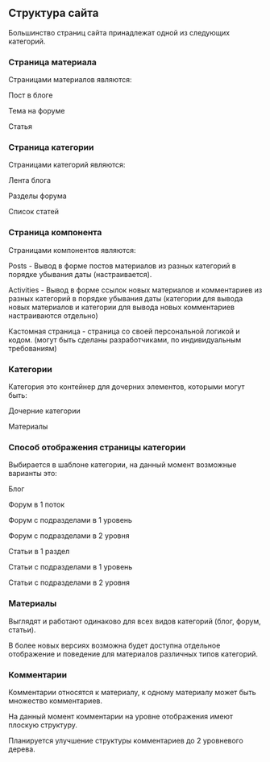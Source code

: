 ## Структура сайта

Большинство страниц сайта принадлежат одной из следующих категорий.


### Страница материала

Страницами материалов являются:

Пост в блоге

Тема на форуме

Статья


### Страница категории

Страницами категорий являются:

Лента блога

Разделы форума

Список статей


### Страница компонента

Страницами компонентов являются:

Posts - Вывод в форме постов материалов из разных категорий в порядке убывания даты (настраивается).

Activities - Вывод в форме ссылок новых материалов и комментариев из разных категорий в порядке убывания даты (категории для вывода новых материалов и категории для вывода новых комментариев настраиваются отдельно)

Кастомная страница - страница со своей персональной логикой и кодом. (могут быть сделаны разработчиками, по индивидуальным требованиям)


### Категории

Категория это контейнер для дочерних элементов, которыми могут быть:

Дочерние категории

Материалы


### Способ отображения страницы категории

Выбирается в шаблоне категории, на данный момент возможные варианты это:

Блог

Форум в 1 поток

Форум с подразделами в 1 уровень

Форум с подразделами в 2 уровня

Статьи в 1 раздел

Статьи с подразделами в 1 уровень

Статьи с подразделами в 2 уровня


### Материалы

Выглядят и работают одинаково для всех видов категорий (блог, форум, статьи).

В более новых версиях возможна будет доступна отдельное отображение и поведение для материалов различных типов категорий.


### Комментарии

Комментарии относятся к материалу, к одному материалу может быть множество комментариев.

На данный момент комментарии на уровне отображения имеют плоскую структуру.

Планируется улучшение структуры комментариев до 2 уровневого дерева.

